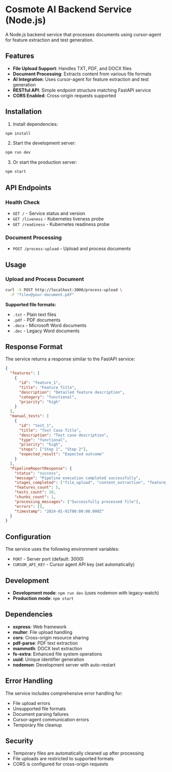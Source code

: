 # Cosmote AI Backend Service (Node.js)

A Node.js backend service that processes documents using cursor-agent for feature extraction and test generation.

## Features

- **File Upload Support**: Handles TXT, PDF, and DOCX files
- **Document Processing**: Extracts content from various file formats
- **AI Integration**: Uses cursor-agent for feature extraction and test generation
- **RESTful API**: Simple endpoint structure matching FastAPI service
- **CORS Enabled**: Cross-origin requests supported

## Installation

1. Install dependencies:
```bash
npm install
```

2. Start the development server:
```bash
npm run dev
```

3. Or start the production server:
```bash
npm start
```

## API Endpoints

### Health Check
- `GET /` - Service status and version
- `GET /liveness` - Kubernetes liveness probe
- `GET /readiness` - Kubernetes readiness probe

### Document Processing
- `POST /process-upload` - Upload and process documents

## Usage

### Upload and Process Document

```bash
curl -X POST http://localhost:3000/process-upload \
  -F "file=@your-document.pdf"
```

**Supported file formats:**
- `.txt` - Plain text files
- `.pdf` - PDF documents
- `.docx` - Microsoft Word documents
- `.doc` - Legacy Word documents

## Response Format

The service returns a response similar to the FastAPI service:

```json
{
  "features": [
    {
      "id": "feature_1",
      "title": "Feature Title",
      "description": "Detailed feature description",
      "category": "functional",
      "priority": "high"
    }
  ],
  "manual_tests": [
    {
      "id": "test_1",
      "title": "Test Case Title",
      "description": "Test case description",
      "type": "functional",
      "priority": "high",
      "steps": ["Step 1", "Step 2"],
      "expected_result": "Expected outcome"
    }
  ],
  "PipelineReportResponse": {
    "status": "success",
    "message": "Pipeline execution completed successfully",
    "stages_completed": ["file_upload", "content_extraction", "feature_extraction", "test_generation"],
    "features_count": 5,
    "tests_count": 10,
    "chunks_count": 1,
    "processing_messages": ["Successfully processed file"],
    "errors": [],
    "timestamp": "2024-01-01T00:00:00.000Z"
  }
}
```

## Configuration

The service uses the following environment variables:
- `PORT` - Server port (default: 3000)
- `CURSOR_API_KEY` - Cursor agent API key (set automatically)

## Development

- **Development mode**: `npm run dev` (uses nodemon with legacy-watch)
- **Production mode**: `npm start`

## Dependencies

- **express**: Web framework
- **multer**: File upload handling
- **cors**: Cross-origin resource sharing
- **pdf-parse**: PDF text extraction
- **mammoth**: DOCX text extraction
- **fs-extra**: Enhanced file system operations
- **uuid**: Unique identifier generation
- **nodemon**: Development server with auto-restart

## Error Handling

The service includes comprehensive error handling for:
- File upload errors
- Unsupported file formats
- Document parsing failures
- Cursor-agent communication errors
- Temporary file cleanup

## Security

- Temporary files are automatically cleaned up after processing
- File uploads are restricted to supported formats
- CORS is configured for cross-origin requests